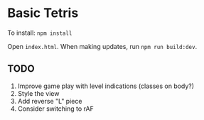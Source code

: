 # Basic Tetris

To install: `npm install`

Open `index.html`. When making updates, run `npm run build:dev`.

## TODO
1. Improve game play with level indications (classes on body?)
5. Style the view
6. Add reverse "L" piece
7. Consider switching to rAF
